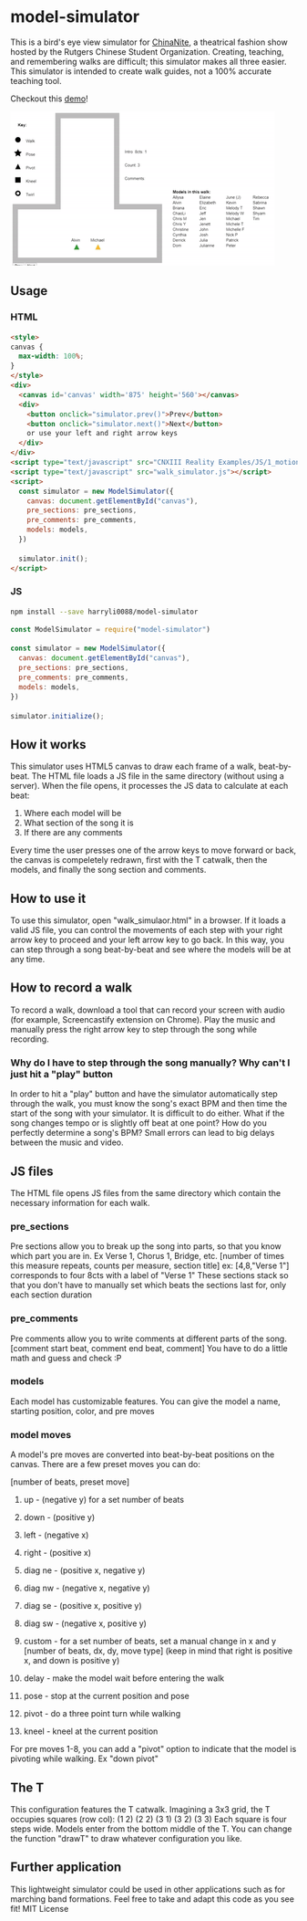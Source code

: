 # model-simulator
This is a bird's eye view simulator for [ChinaNite](https://www.youtube.com/watch?v=hqvDFgA9IJc), a theatrical fashion show hosted by the Rutgers Chinese Student Organization. Creating, teaching, and remembering walks are difficult; this simulator makes all three easier.
This simulator is intended to create walk guides, not a 100% accurate teaching tool.

Checkout this [demo](https://harryxli.com/walk_simulator_demo.html)!

![Alt Text](example.gif)

## Usage
### HTML
```html
<style>
canvas {
  max-width: 100%;
}
</style>
<div>
  <canvas id='canvas' width='875' height='560'></canvas>
  <div>
    <button onclick="simulator.prev()">Prev</button>
    <button onclick="simulator.next()">Next</button>
    or use your left and right arrow keys
  </div>
</div>
<script type="text/javascript" src="CNXIII Reality Examples/JS/1_motions.js"></script>
<script type="text/javascript" src="walk_simulator.js"></script>
<script>
  const simulator = new ModelSimulator({
    canvas: document.getElementById("canvas"),
    pre_sections: pre_sections,
    pre_comments: pre_comments,
    models: models,
  })

  simulator.init();
</script>
```

### JS
```bash
npm install --save harryli0088/model-simulator
```

```js
const ModelSimulator = require("model-simulator")

const simulator = new ModelSimulator({
  canvas: document.getElementById("canvas"),
  pre_sections: pre_sections,
  pre_comments: pre_comments,
  models: models,
})

simulator.initialize();
```

## How it works
This simulator uses HTML5 canvas to draw each frame of a walk, beat-by-beat. The HTML file loads a JS file in the same directory (without using a server). When the file opens, it processes the JS data to calculate at each beat:
1) Where each model will be
2) What section of the song it is
3) If there are any comments

Every time the user presses one of the arrow keys to move forward or back, the canvas is compeletely redrawn, first with the T catwalk, then the models, and finally the song section and comments.

## How to use it
To use this simulator, open "walk_simulaor.html" in a browser. If it loads a valid JS file, you can control the movements of each step with your right arrow key to proceed and your left arrow key to go back. In this way, you can step through a song beat-by-beat and see where the models will be at any time.

## How to record a walk
To record a walk, download a tool that can record your screen with audio (for example, Screencastify extension on Chrome). Play the music and manually press the right arrow key to step through the song while recording.

### Why do I have to step through the song manually? Why can't I just hit a "play" button
In order to hit a "play" button and have the simulator automatically step through the walk, you must know the song's exact BPM and then time the start of the song with your simulator. It is difficult to do either. What if the song changes tempo or is slightly off beat at one point? How do you perfectly determine a song's BPM? Small errors can lead to big delays between the music and video.

## JS files
The HTML file opens JS files from the same directory which contain the necessary information for each walk.

### pre_sections
Pre sections allow you to break up the song into parts, so that you know which part you are in. Ex Verse 1, Chorus 1, Bridge, etc.
[number of times this measure repeats, counts per measure, section title]
ex: [4,8,"Verse 1"] corresponds to four 8cts with a label of "Verse 1"
These sections stack so that you don't have to manually set which beats the sections last for, only each section duration

### pre_comments
Pre comments allow you to write comments at different parts of the song.
[comment start beat, comment end beat, comment]
You have to do a little math and guess and check :P

### models
Each model has customizable features. You can give the model a name, starting position, color, and pre moves

### model moves
A model's pre moves are converted into beat-by-beat positions on the canvas. There are a few preset moves you can do:

[number of beats, preset move]
1) up - (negative y) for a set number of beats
2) down - (positive y)
3) left - (negative x)
4) right - (positive x)
5) diag ne - (positive x, negative y)
6) diag nw - (negative x, negative y)
7) diag se - (positive x, positive y)
8) diag sw - (negative x, positive y)

9) custom - for a set number of beats, set a manual change in x and y
[number of beats, dx, dy, move type] (keep in mind that right is positive x, and down is positive y)

10) delay - make the model wait before entering the walk
11) pose - stop at the current position and pose
12) pivot - do a three point turn while walking
13) kneel - kneel at the current position

For pre moves 1-8, you can add a "pivot" option to indicate that the model is pivoting while walking. Ex "down pivot"



## The T
This configuration features the T catwalk. Imagining a 3x3 grid, the T occupies squares (row col):
(1 2)
(2 2)
(3 1)
(3 2)
(3 3)
Each square is four steps wide. Models enter from the bottom middle of the T.
You can change the function "drawT" to draw whatever configuration you like.


## Further application
This lightweight simulator could be used in other applications such as for marching band formations. Feel free to take and adapt this code as you see fit!
MIT License
